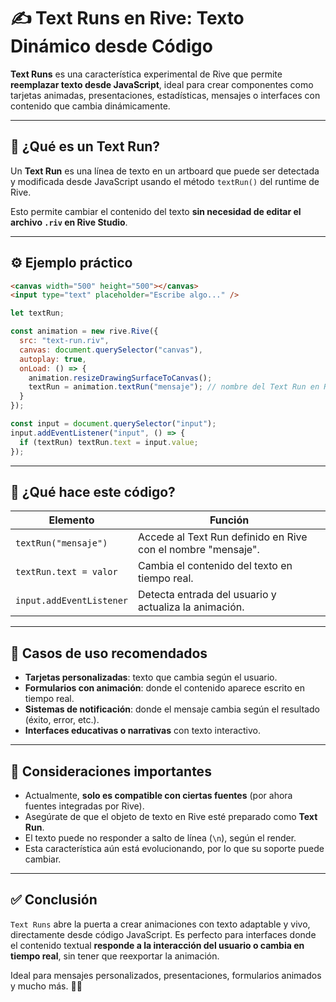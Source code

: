 # ✍️ Text Runs en Rive: Texto Dinámico desde Código

**Text Runs** es una característica experimental de Rive que permite **reemplazar texto desde JavaScript**, ideal para crear componentes como tarjetas animadas, presentaciones, estadísticas, mensajes o interfaces con contenido que cambia dinámicamente.

---

## 🧠 ¿Qué es un Text Run?

Un **Text Run** es una línea de texto en un artboard que puede ser detectada y modificada desde JavaScript usando el método `textRun()` del runtime de Rive.

Esto permite cambiar el contenido del texto **sin necesidad de editar el archivo `.riv` en Rive Studio**.

---

## ⚙️ Ejemplo práctico

```html
<canvas width="500" height="500"></canvas>
<input type="text" placeholder="Escribe algo..." />
```

```javascript
let textRun;

const animation = new rive.Rive({
  src: "text-run.riv",
  canvas: document.querySelector("canvas"),
  autoplay: true,
  onLoad: () => {
    animation.resizeDrawingSurfaceToCanvas();
    textRun = animation.textRun("mensaje"); // nombre del Text Run en Rive Studio
  }
});

const input = document.querySelector("input");
input.addEventListener("input", () => {
  if (textRun) textRun.text = input.value;
});
```

---

## 📖 ¿Qué hace este código?

| Elemento                  | Función                                                                 |
|---------------------------|-------------------------------------------------------------------------|
| `textRun("mensaje")`      | Accede al Text Run definido en Rive con el nombre "mensaje".            |
| `textRun.text = valor`    | Cambia el contenido del texto en tiempo real.                           |
| `input.addEventListener`  | Detecta entrada del usuario y actualiza la animación.                   |

---

## 🎯 Casos de uso recomendados

- **Tarjetas personalizadas**: texto que cambia según el usuario.
- **Formularios con animación**: donde el contenido aparece escrito en tiempo real.
- **Sistemas de notificación**: donde el mensaje cambia según el resultado (éxito, error, etc.).
- **Interfaces educativas o narrativas** con texto interactivo.

---

## 🧪 Consideraciones importantes

- Actualmente, **solo es compatible con ciertas fuentes** (por ahora fuentes integradas por Rive).
- Asegúrate de que el objeto de texto en Rive esté preparado como **Text Run**.
- El texto puede no responder a salto de línea (`\n`), según el render.
- Esta característica aún está evolucionando, por lo que su soporte puede cambiar.

---

## ✅ Conclusión

`Text Runs` abre la puerta a crear animaciones con texto adaptable y vivo, directamente desde código JavaScript. Es perfecto para interfaces donde el contenido textual **responde a la interacción del usuario o cambia en tiempo real**, sin tener que reexportar la animación.

Ideal para mensajes personalizados, presentaciones, formularios animados y mucho más. 🧠💬

